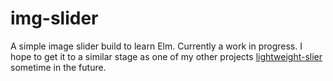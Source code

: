 # img-slider

A simple image slider build to learn Elm. Currently a work in progress. I hope
to get it to a similar stage as one of my other projects
[lightweight-slier](https://github.com/lukakerr/lightweight-slider) sometime in
the future.
